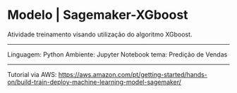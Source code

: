 # Modelo | Sagemaker-XGboost

Atividade treinamento visando utilização do algoritmo XGboost.

---

Linguagem: Python
Ambiente: Jupyter Notebook
tema: Predição de Vendas

---

Tutorial via AWS: https://aws.amazon.com/pt/getting-started/hands-on/build-train-deploy-machine-learning-model-sagemaker/
